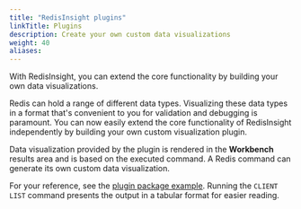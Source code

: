 ```yaml
---
title: "RedisInsight plugins"
linkTitle: Plugins
description: Create your own custom data visualizations
weight: 40
aliases:
---
```


With RedisInsight, you can extend the core functionality by building your own data visualizations.

Redis can hold a range of different data types. Visualizing these data types in a format that's convenient to you for validation and debugging is paramount. 
You can now easily extend the core functionality of RedisInsight independently by building your own custom visualization plugin.

Data visualization provided by the plugin is rendered in the **Workbench** results area and is based on the executed command. 
A Redis command can generate its own custom data visualization.

For your reference, see the [plugin package example](https://github.com/RedisInsight/RedisInsight/tree/main/redisinsight/ui/src/packages/clients-list). Running the `CLIENT LIST` command presents the output in a tabular format for easier reading.

